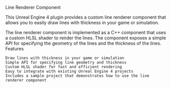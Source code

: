 Line Renderer Component

This Unreal Engine 4 plugin provides a custom line renderer component that allows you to easily draw lines with thickness in your game or simulation.

The line renderer component is implemented as a C++ component that uses a custom HLSL shader to render the lines. The component exposes a simple API for specifying the geometry of the lines and the thickness of the lines.
Features

    Draw lines with thickness in your game or simulation
    Simple API for specifying line geometry and thickness
    Custom HLSL shader for fast and efficient rendering
    Easy to integrate with existing Unreal Engine 4 projects
    Includes a sample project that demonstrates how to use the line renderer component
